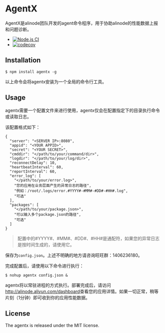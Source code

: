 AgentX
===========

AgentX是alinode团队开发的agent命令程序，用于协助alinode的性能数据上报和问题诊断。

- [![Node.js CI](https://github.com/aliyun-node/agentx/actions/workflows/node.js.yml/badge.svg)](https://github.com/aliyun-node/agentx/actions/workflows/node.js.yml)
- [![codecov](https://codecov.io/gh/aliyun-node/agentx/branch/master/graph/badge.svg)](https://codecov.io/gh/aliyun-node/agentx)

## Installation

```
$ npm install agentx -g
```
以上命令会将agentx安装为一个全局的命令行工具。

## Usage
agentx需要一个配置文件来进行使用，agentx仅会在配置指定下的目录执行命令或读取日志。

该配置格式如下：

```
{
  "server": "<SERVER IP>:8080",
  "appid": "<YOUR APPID>",
  "secret": "<YOUR SECRET>",
  "cmddir": "</path/to/your/command/dir>",
  "logdir": "</path/to/your/log/dir>",
  "reconnectDelay": 10,
  "heartbeatInterval": 60,
  "reportInterval": 60,
  "error_log": [
    "</path/to/your/error.log>",
    "您的应用在业务层面产生的异常日志的路径",
    "例如：/root/.logs/error.#YYYY#-#MM#-#DD#-#HH#.log",
    "可选"
  ],
  "packages": [
    "</path/to/your/package.json>",
    "可以输入多个package.json的路径",
    "可选"
  ]
}
```

> 配置中的#YYYY#、#MM#、#DD#、#HH#是通配符，如果您的异常日志是按时间生成的，请使用它。

保存为`config.json`。上述不明确的地方请咨询旺旺群：1406236180。

完成配置后，请使用以下命令进行执行：

```
$ nohup agentx config.json &
```

agentx将以常驻进程的方式执行。部署完成后，请访问<http://alinode.aliyun.com/dashboard>查看您的应用详情。如果一切正常，稍等片刻（1分钟）即可收到你的应用性能数据。

## License
The agentx is released under the MIT license.
